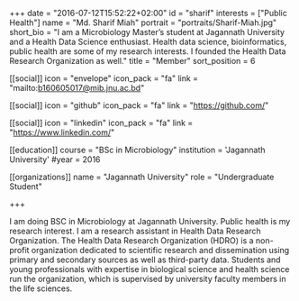 +++
date = "2016-07-12T15:52:22+02:00"
id = "sharif"
interests = ["Public Health"]
name = "Md. Sharif Miah"
portrait = "portraits/Sharif-Miah.jpg"
short_bio = "I am a Microbiology Master’s student at Jagannath University and a Health Data Science enthusiast. Health data science, bioinformatics, public health are some of my research interests. I founded the Health Data Research Organization as well."
title = "Member"
sort_position = 6

[[social]]
    icon = "envelope"
    icon_pack = "fa"
    link = "mailto:b160605017@mib.jnu.ac.bd"

[[social]]
    icon = "github"
    icon_pack = "fa"
    link = "https://github.com/"

[[social]]
    icon = "linkedin"
    icon_pack = "fa"
    link = "https://www.linkedin.com/"

[[education]]
    course = "BSc in Microbiology"
    institution = 'Jagannath University'
    #year = 2016

[[organizations]]
    name = "Jagannath University"
    role = "Undergraduate Student"

+++

I am doing BSC in Microbiology at Jagannath University.  Public health is my research interest. I am a research assistant in Health Data Research Organization.
The Health Data Research Organization (HDRO) is a non-profit organization dedicated to scientific research and dissemination using primary and secondary sources as well as third-party data. Students and young professionals with expertise in biological science and health science run the organization, which is supervised by university faculty members in the life sciences.
